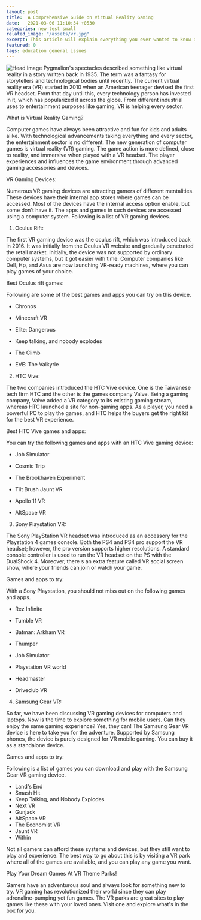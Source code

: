 ```yaml
---
layout: post
title:  A Comprehensive Guide on Virtual Reality Gaming
date:   2021-03-06 11:10:34 +0530
categories: new test small
related_image: "/assets/vr.jpg"
excerpt: This article will explain everything you ever wanted to know about virtual reality (VR) gaming. Read this article to the full to know what is inside the VR gaming box.
featured: 0
tags: education general issues
---
```

![Head Image](/assets/vr.jpg)
Pygmalion's spectacles described something like virtual reality in a 
story written back in 1935. The term was a fantasy for storytellers and 
technological bodies until recently. The current virtual reality era 
(VR) started in 2010 when an American teenager devised the first VR 
headset. From that day until this, every technology person has invested 
in it, which has popularized it across the globe. From different 
industrial uses to entertainment purposes like gaming, VR is helping 
every sector. 

What is Virtual Reality Gaming?

Computer games have always been attractive and fun for kids and 
adults alike. With technological advancements taking everything and 
every sector, the entertainment sector is no different. The new 
generation of computer games is virtual reality (VR) gaming. The game 
action is more defined, close to reality, and immersive when played with
 a VR headset. The player experiences and influences the game 
environment through advanced gaming accessories and devices.

VR Gaming Devices:

Numerous VR gaming devices are attracting gamers of different 
mentalities. These devices have their internal app stores where games 
can be accessed. Most of the devices have the internal access option 
enable, but some don't have it. The apps and games in such devices are 
accessed using a computer system. Following is a list of VR gaming 
devices.

1. Oculus Rift:

The first VR gaming device was the oculus rift, which was introduced 
back in 2016. It was initially from the Oculus VR website and gradually 
penetrated the retail market. Initially, the device was not supported by
 ordinary computer systems, but it got easier with time. Computer 
companies like Dell, Hp, and Asus are now launching VR-ready machines, 
where you can play games of your choice.

Best Oculus rift games:

Following are some of the best games and apps you can try on this device.

- Chronos
  
- Minecraft VR
  
- Elite: Dangerous
  
- Keep talking, and nobody explodes
  
- The Climb
  
- EVE: The Valkyrie
  

2. HTC Vive:

The two companies introduced the HTC Vive device. One is the 
Taiwanese tech firm HTC and the other is the games company Valve. Being a
 gaming company, Valve added a VR category to its existing gaming 
stream, whereas HTC launched a site for non-gaming apps. As a player, 
you need a powerful PC to play the games, and HTC helps the buyers get 
the right kit for the best VR experience.

Best HTC Vive games and apps:

You can try the following games and apps with an HTC Vive gaming device:

- Job Simulator
  
- Cosmic Trip
  
- The Brookhaven Experiment
  
- Tilt Brush Jaunt VR
  
- Apollo 11 VR
  
- AltSpace VR
  

3. Sony Playstation VR:

The Sony PlayStation VR headset was introduced as an accessory for 
the Playstation 4 games console. Both the PS4 and PS4 pro support the VR
 headset; however, the pro version supports higher resolutions. A 
standard console controller is used to run the VR headset on the PS with
 the DualShock 4. Moreover, there s an extra feature called VR social 
screen show, where your friends can join or watch your game.

Games and apps to try:

With a Sony Playstation, you should not miss out on the following games and apps.

- Rez Infinite
  
- Tumble VR
  
- Batman: Arkham VR
  
- Thumper
  
- Job Simulator
  
- Playstation VR world
  
- Headmaster
  
- Driveclub VR
  

4. Samsung Gear VR:

So far, we have been discussing VR gaming devices for computers and 
laptops. Now is the time to explore something for mobile users. Can they
 enjoy the same gaming experience? Yes, they can! The Samsung Gear VR 
device is here to take you for the adventure. Supported by Samsung 
phones, the device is purely designed for VR mobile gaming. You can buy 
it as a standalone device.

Games and apps to try:

Following is a list of games you can download and play with the Samsung Gear VR gaming device.

- Land's End
- Smash Hit
- Keep Talking, and Nobody Explodes
- Next VR
- Gunjack
- AltSpace VR
- The Economist VR
- Jaunt VR
- Within

Not all gamers can afford these systems and devices, but they still 
want to play and experience. The best way to go about this is by 
visiting a VR park where all of the games are available, and you can play any game you want.

Play Your Dream Games At VR Theme Parks!

Gamers have an adventurous soul and always look for something new to 
try. VR gaming has revolutionized their world since they can play 
adrenaline-pumping yet fun games. The VR parks are great sites to play 
games like these with your loved ones. Visit one and explore what's in 
the box for you.
